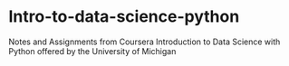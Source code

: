 # Intro-to-data-science-python
Notes and Assignments from Coursera Introduction to Data Science with Python offered by the University of Michigan
